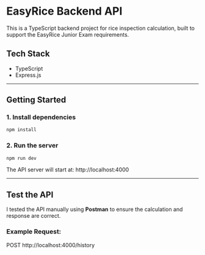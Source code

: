 # EasyRice Backend API

This is a TypeScript backend project for rice inspection calculation, built to support the EasyRice Junior Exam requirements.

## Tech Stack

- TypeScript
- Express.js

---

## Getting Started

### 1. Install dependencies

```bash
npm install
```

### 2. Run the server
```bash
npm run dev
```
The API server will start at: http://localhost:4000


---

## Test the API

I tested the API manually using **Postman** to ensure the calculation and response are correct.

### Example Request:
POST http://localhost:4000/history
